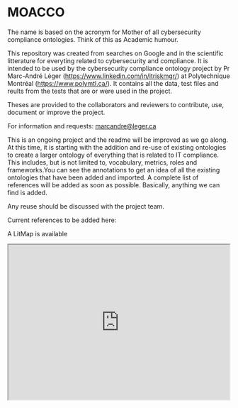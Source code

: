 # MOACCO
The name is based on the acronym for Mother of all cybersecurity compliance ontologies. Think of this as Academic humour.

This repository was created from searches on Google and in the scientific litterature for everyting related to cybersecurity and compliance. It is intended to be used by the cybersecurity compliance ontology project by Pr Marc-André Léger (https://www.linkedin.com/in/itriskmgr/) at Polytechnique Montréal (https://www.polymtl.ca/). It contains all the data, test files and reults from the tests that are or were used in the project.

Theses are provided to the collaborators and reviewers to contribute, use, document or improve the project.

For information and requests: marcandre@leger.ca

This is an ongoing project and the readme will be improved as we go along. At this time, it is starting with the addition and re-use of existing ontologies to create a larger ontology of everything that is related to IT compliance. This includes, but is not limited to, vocabulary, metrics, roles and frameworks.You can see the annotations to get an idea of all the existing ontologies that have been added and imported. A complete list of references will be added as soon as possible. Basically, anything we can find is added. 

Any reuse should be discussed with the project team.

Current references to be added here: 

A LitMap is available

<iframe title='Litmaps Embedded Map "compliance"' src='https://app.litmaps.co/embed/5D637937-3D7E-4088-8348-D4A2405539D3?graphConfig=%7B%22scaleMode%22%3A%22citations%22%2C%22xAxisMode%22%3A%22compact%22%2C%22yAxisMode%22%3A%22compact%22%2C%22edgeMode%22%3A%22alwaysOn%22%2C%22labelContentMode%22%3A%22author%22%2C%22graphError%22%3Anull%7D' style='min-width: 500px; min-height: 350px' />
